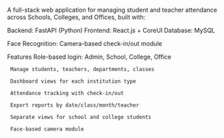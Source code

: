 A full-stack web application for managing student and teacher attendance across Schools, Colleges, and Offices, built with:

Backend: FastAPI (Python)
Frontend: React.js + CoreUI
Database: MySQL

Face Recognition: Camera-based check-in/out module

 Features
     Role-based login: Admin, School, College, Office

     Manage students, teachers, departments, classes

     Dashboard views for each institution type

     Attendance tracking with check-in/out

     Export reports by date/class/month/teacher

     Separate views for school and college students

     Face-based camera module 

